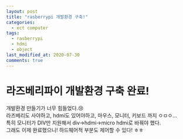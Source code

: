 ```yaml
---
layout: post
title: "rasberrypi 개발환경 구축!"
categories:
  - ect computer
tags:
  - rasberrypi
  - hdmi
  - object
last_modified_at: 2020-07-30
comments: true
---
```


# 라즈베리파이 개발환경 구축 완료!
개발환경 만들기가 너무 힘들었다.😢<br>
라즈베리도 사야하고, hdmi도 있어야하고, 마우스, 모니터, 키보드 까지 ㅇㅁㅇ...<br>
특히 모니터가 DIV만 지원해서 div->hdmi->micro hdmi로 바꿔야 했다.<br>
그래도 이제 완료했으니! 하드웨어적 부분도 제어할 수 있다! ㅎㅎ
